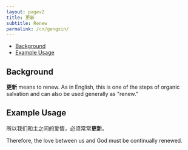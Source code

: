 ```yaml
---
layout: pagev2
title: 更新
subtitle: Renew
permalink: /cn/gengxin/
---
```

- [Background](#background)
- [Example Usage](#example-usage)

## Background

**更新** means to renew. As in English, this is one of the steps of organic salvation and can also be used generally as "renew."

## Example Usage

所以我们和主之间的爱情，必须常常**更新**。

Therefore, the love between us and God must be continually renewed.